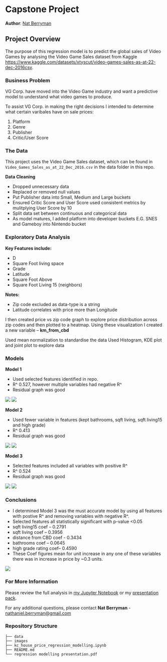 # Capstone Project

**Author**: [Nat Berryman](https://github.com/natberr)

## Project Overview

The purpose of this regression model is to predict the global sales of Video Games by analysing the Video Game Sales
dataset from Kaggle https://www.kaggle.com/datasets/xtyscut/video-games-sales-as-at-22-dec-2016csv.

### Business Problem

VG Corp. have moved into the Video Game industry and want a predictive model to understand what video games to produce.

To assist VG Corp. in making the right decisions I intended to determine what certain varibales have on sale prices:
1. Platform
2. Genre
3. Publisher
4. Critic/User Score

### The Data

This project uses the Video Game Sales dataset, which can be found in  `Video_Games_Sales_as_at_22_Dec_2016.csv` in the data folder in this repo.

**Data Cleaning**
- Dropped unnecessary data
- Replaced or removed null values
- Put Publisher data into Small, Medium and Large buckets
- Ensured Critic Score and User Score used consistent metrics by mulitplying User Score by 10
- Split data set between continuous and categorical data
- As model matures, I added platform into developer buckets E.G. SNES and Gameboy into Nintendo bucket


### Exploratory Data Analysis

**Key Features include:**
- D
- Square Foot living space
- Grade
- Latitude
- Square Foot Above
- Square Foot Living 15 (neighbors)

**Notes:** 
- Zip code excluded as data-type is a string
- Latitude correlates with price more than Longitude

I then created price vs zip code graph to explore price distribution across zip codes and then plotted to a heatmap.
Using these visualization I created  a new variable – **km_from_cbd**

Used mean normalization to standardise the data
Used Histogram, KDE plot and joint plot to explore data

### Models

**Model 1**
- Used selected features identified in repo.
- R^ 0.527, however multiple variables had negative R^
- Residual graph was good

![](./images/Model1_OLS.png)
![](./images/model1_resid.png)

**Model 2**
- Used fewer variable in features (kept bathrooms, sqft living, sqft living15 and high grade)
- R^ 0.413
- Residual graph was good

![](./images/Model2_OLS.png)
![](./images/model2_resid.png)

**Model 3**
- Selected features included all variables with positive R^
- R^ 0.524
- Residual graph was good

![](./images/Model3_OLS.png)
![](./images/model3_resid.png)

### Conclusions

- I determined Model 3 was the must accurate model by using all features with postive R^ and removing variables with negative R^.
- Selected features all statistically significant with p-value <0.05
- sqft living15 coef – 0.2791
- sqft living coef – 0.3956
- distance from CBD coef - 0.3434
- bathrooms coef – 0.0645
- high grade rating coef– 0.4590
- These Coef figures mean for unit increase in any one of these variables there was in increase in price by ~0.3 units.

![](./images/price_predict2.png)

### For More Information

Please review the full analysis in [my Jupyter Notebook](http://localhost:8888/notebooks/Desktop/AcademyXI/ProjectTwo/dsc-phase-2-project/Project_Two/kc_house_price_regression_modelling.ipynb) or my [presentation pack](http://localhost:8888/files/Desktop/AcademyXI/ProjectTwo/dsc-phase-2-project/Project_Two/Regression%20Modelling%20Presentation.pdf).

For any additional questions, please contact **Nat Berryman** - nathaniel.berryman@gmail.com

### Repository Structure

```
├── data
├── images
├── kc_house_price_regression_modelling.ipynb
├── README.md
└── regression modelling presentation.pdf
```